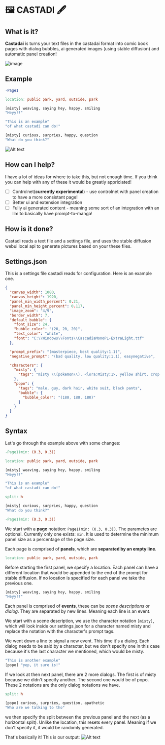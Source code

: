 # 🖼️ CASTADI 🖋️

## What is it?

**Castadai** is turns your text files in the castadai format into comic book pages with dialog bubbles, ai generated images (using stable diffusion) and automatic panel creation!

![image](https://github.com/vayoa/castadi/assets/89143290/718470b5-20ff-4cb2-bc4d-b7670ce981b7)


## Example

```mk
-Page1

location: public park, yard, outside, park

[misty] weaving, saying hey, happy, smiling
"Heyy!!"

"This is an example"
"of what castadi can do!"

[misty] curious, surpries, happy, question
"What do you think?"

```

![Alt text](example_page.jpg)

## How can I help?
I have a lot of ideas for where to take this, but not enough time. If you think you can help with any of these it would be greatly appriciated!

- [ ] Controlnet(**currently experimental**) - use controlnet with panel creation to have a more consistant page!
- [ ] Better ui and extension integration
- [ ] Fully ai generated content - meaning some sort of an integration with an llm to basically have prompt-to-manga!

## How is it done?

Castadi reads a text file and a settings file, and uses the stable diffusion webui local api to generate pictures based on your these files.

## Settings.json

This is a settings file castadi reads for configuration. Here is an example one.

```json
{
  "canvas_width": 1080,
  "canvas_height": 1920,
  "panel_min_width_percent": 0.21,
  "panel_min_height_percent": 0.117,
  "image_zoom": "4/9",
  "border_width": 7,
  "default_bubble": {
    "font_size": 24,
    "bubble_color": "(20, 20, 20)",
    "text_color": "white",
    "font": "C:\\Windows\\Fonts\\CascadiaMonoPL-ExtraLight.ttf"
  },

  "prompt_prefix": "(masterpiece, best quality:1.1)",
  "negative_prompt": "(bad quality, low quality:1.1), easynegative",

  "characters": {
    "misty": {
      "tags": "misty \\(pokemon\\), <lora:Misty:1>, yellow shirt, crop top, suspender shorts"
    },
    "popo": {
      "tags": "male, guy, dark hair, white suit, black pants",
      "bubble": {
        "bubble_color": "(180, 180, 180)"
      }
    }
  }
}
```

## Syntax

Let's go through the example above with some changes:

```mk
-Page1(min: (0.3, 0.3))

location: public park, yard, outside, park

[misty] weaving, saying hey, happy, smiling
"Heyy!!"

"This is an example"
"of what castadi can do!"

split: h

[misty] curious, surpries, happy, question
"What do you think?"
```

```mk
-Page1(min: (0.3, 0.3))
```

We start with a **page** notation: `Page1(min: (0.3, 0.3))`.
The parametes are optional. Currently only one exists: `min`. It is used to determine the minimum panel size as a percentage of the page size.

Each page is comprised of **panels**, which are **separated by an empty line.**

```mk
location: public park, yard, outside, park
```

Before starting the first panel, we specify a location. Each panel can have a different location that would be appended to the end of the prompt for stable diffusion. If no location is specified for each panel we take the previous one.

```mk
[misty] weaving, saying hey, happy, smiling
"Heyy!!"
```

Each panel is comprised of **events**, these can be _scene descriptions_ or _dialog_. They are separated by new lines. Meaning each line is an event.

We start with a scene description, we use the character notation `[misty]`, which will look inside our settings.json for a character named misty and replace the notation with the character's prompt tags.

We went down a line to signal a new event. This time it's a dialog. Each dialog needs to be said by a character, but we don't specify one in this case because it's the last character we mentioned, which would be misty.

```mk
"This is another example"
[popo] "yep, it sure is!"
```

If we look at then next panel, there are 2 more dialogs. The first is of misty because we didn't specify another. The second one would be of popo. These 2 notations are the only dialog notations we have.

```mk
split: h

[popo] curious, surpries, question, apathetic
"Who are we talking to tho"
```

we then specify the split between the previous panel and the next (as a horizontal split). Unlike the location, this resets every panel. Meaning if we don't specify it, it would be randomly generated.

That's basically it! This is our output:
![Alt text](example_page_2.jpg)
